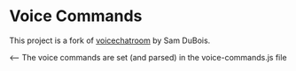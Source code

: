 # Voice Commands 


This project is a fork of [voicechatroom](https://glitch.com/~voicechatroom) by Sam DuBois.





<-- The voice commands are set (and parsed) in the voice-commands.js file
